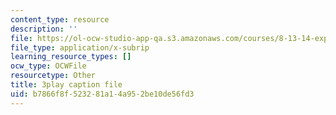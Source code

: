 ```yaml
---
content_type: resource
description: ''
file: https://ol-ocw-studio-app-qa.s3.amazonaws.com/courses/8-13-14-experimental-physics-i-ii-junior-lab-fall-2016-spring-2017/b7866f8f523281a14a952be10de56fd3_B6mK4IyRYiA.srt
file_type: application/x-subrip
learning_resource_types: []
ocw_type: OCWFile
resourcetype: Other
title: 3play caption file
uid: b7866f8f-5232-81a1-4a95-2be10de56fd3
---
```

